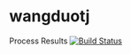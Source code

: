 # wangduotj
Process Results
[![Build Status](https://www.travis-ci.org/wangduotj/wangduotj.svg?branch=master)](https://www.travis-ci.org/wangduotj/wangduotj)
